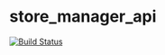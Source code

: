# store_manager_api
[![Build Status](https://travis-ci.org/charitymarani/store_manager_api.svg?branch=Develop)](https://travis-ci.org/charitymarani/store_manager_api)
